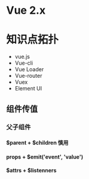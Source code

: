 Vue 2.x
============

知识点拓扑
============
-  vue.js
-  Vue-cli
-  Vue Loader
-  Vue-router
-  Vuex
-  Element UI

## 组件传值

### 父子组件
#### $parent + $children 慎用
#### props + $emit('event', 'value')
#### $attrs + $listenners